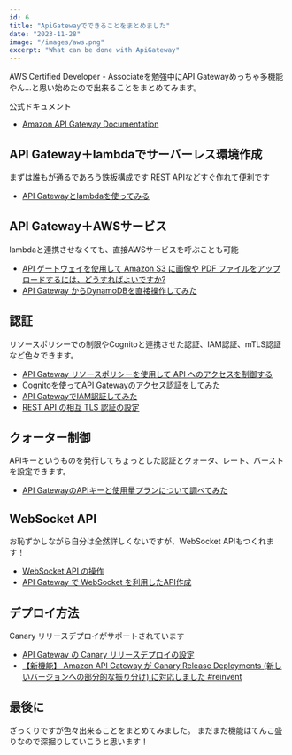 ```yaml
---
id: 6
title: "ApiGatewayでできることをまとめました"
date: "2023-11-28"
image: "/images/aws.png"
excerpt: "What can be done with ApiGateway"
---
```


AWS Certified Developer - Associateを勉強中にAPI Gatewayめっちゃ多機能やん…と思い始めたので出来ることをまとめてみます。

公式ドキュメント
- [Amazon API Gateway Documentation](https://docs.aws.amazon.com/apigateway/index.html)

## API Gateway＋lambdaでサーバーレス環境作成

まずは誰もが通るであろう鉄板構成です
REST APIなどすぐ作れて便利です

- [API Gatewayとlambdaを使ってみる](https://qiita.com/miyuki_samitani/items/f01f1bd49334f97fe84c)

## API Gateway＋AWSサービス

lambdaと連携させなくても、直接AWSサービスを呼ぶことも可能

- [API ゲートウェイを使用して Amazon S3 に画像や PDF ファイルをアップロードするには、どうすればよいですか?](https://repost.aws/ja/knowledge-center/api-gateway-upload-image-s3)
- [API Gateway からDynamoDBを直接操作してみた](https://zenn.dev/amarelo_n24/articles/ab083b0358e902)

## 認証

リソースポリシーでの制限やCognitoと連携させた認証、IAM認証、mTLS認証など色々できます。

- [API Gateway リソースポリシーを使用して API へのアクセスを制御する](https://docs.aws.amazon.com/ja_jp/apigateway/latest/developerguide/apigateway-resource-policies.html)
- [Cognitoを使ってAPI Gatewayのアクセス認証をしてみた](https://qiita.com/ist-m-k/items/f956e3005b2e83272cb2)
- [API GatewayでIAM認証してみた](https://qiita.com/ita-k/items/5d6e8ceaf3f0a970b594)
- [REST API の相互 TLS 認証の設定](https://docs.aws.amazon.com/ja_jp/apigateway/latest/developerguide/rest-api-mutual-tls.html)

## クォーター制御

APIキーというものを発行してちょっとした認証とクォータ、レート、バーストを設定できます。

- [API GatewayのAPIキーと使用量プランについて調べてみた](https://dev.classmethod.jp/articles/try-api-gateway-usage-plan/)

## WebSocket API

お恥ずかしながら自分は全然詳しくないですが、WebSocket APIもつくれます！

- [WebSocket API の操作](https://docs.aws.amazon.com/ja_jp/apigateway/latest/developerguide/apigateway-websocket-api.html)
- [API Gateway で WebSocket を利用したAPI作成](https://qiita.com/minsu/items/fcae56cd175d1d584709)

## デプロイ方法

Canary リリースデプロイがサポートされています

- [API Gateway の Canary リリースデプロイの設定](https://docs.aws.amazon.com/ja_jp/apigateway/latest/developerguide/canary-release.html)
- [【新機能】 Amazon API Gateway が Canary Release Deployments (新しいバージョンへの部分的な振り分け) に対応しました #reinvent](https://dev.classmethod.jp/articles/reinvent2017-api-deploy-canary-release/)

## 最後に

ざっくりですが色々出来ることをまとめてみました。
まだまだ機能はてんこ盛りなので深掘りしていこうと思います！